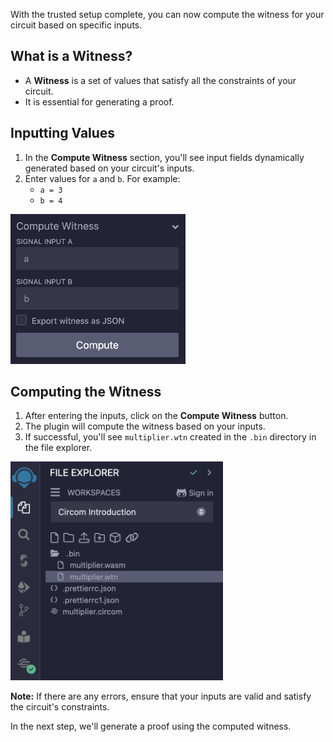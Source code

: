 With the trusted setup complete, you can now compute the witness for your circuit based on specific inputs.

## What is a Witness?

- A **Witness** is a set of values that satisfy all the constraints of your circuit.
- It is essential for generating a proof.

## Inputting Values

1. In the **Compute Witness** section, you'll see input fields dynamically generated based on your circuit's inputs.
2. Enter values for `a` and `b`. For example:
   - `a = 3`
   - `b = 4`

<img src="images/compute_witness.png" width=280 height=240>

## Computing the Witness

1. After entering the inputs, click on the **Compute Witness** button.
2. The plugin will compute the witness based on your inputs.
3. If successful, you'll see `multiplier.wtn` created in the `.bin` directory in the file explorer.

<img src="images/witness_computed.png" width=340 height=350>

**Note:** If there are any errors, ensure that your inputs are valid and satisfy the circuit's constraints.

In the next step, we'll generate a proof using the computed witness.
